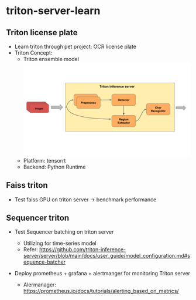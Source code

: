 # triton-server-learn

## Triton license plate
- Learn triton through pet project: OCR license plate
- Triton Concept:
    - Triton ensemble model
    ![alt text](https://raw.githubusercontent.com/LeDuySon/triton-server-learn/master/images/licenseplate.png)
    - Platform: tensorrt
    - Backend: Python Runtime

## Faiss triton
- Test faiss GPU on triton server -> benchmark performance 

## Sequencer triton 
- Test Sequencer batching on triton server
    - Utilizing for time-series model 
   - Refer: https://github.com/triton-inference-server/server/blob/main/docs/user_guide/model_configuration.md#sequence-batcher

- Deploy prometheus + grafana + alertmanger for monitoring Triton server 
    - Alermanager: https://prometheus.io/docs/tutorials/alerting_based_on_metrics/ 